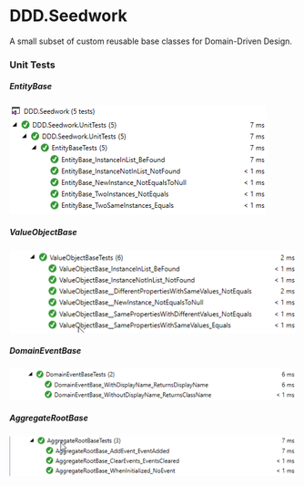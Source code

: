 # DDD.Seedwork
A small subset of custom reusable base classes for Domain-Driven Design.

### Unit Tests ###

##### EntityBase #####
<img src="screenshots/screenshot-tests-entitybase.png" />

##### ValueObjectBase #####
<img src="screenshots/screenshot-tests-valueobjectbase.png" />

##### DomainEventBase #####
<img src="screenshots/screenshot-tests-domaineventbase.png" />

##### AggregateRootBase #####
<img src="screenshots/screenshot-tests-aggregaterootbase.png" />